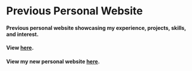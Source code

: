 # Previous Personal Website

#### Previous personal website showcasing my experience, projects, skills, and interest.
#### View [here](https://youngjun-yoo16.github.io/Old-Website/).
#### View my new personal website [here](https://youngjun-yoo16.github.io/).
